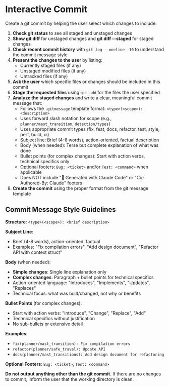 # Interactive Commit

Create a git commit by helping the user select which changes to include:

1. **Check git status** to see all staged and unstaged changes
2. **Show git diff** for unstaged changes and **git diff --staged** for staged changes
3. **Check recent commit history** with `git log --oneline -10` to understand the commit message style
4. **Present the changes to the user** by listing:
   - Currently staged files (if any)
   - Unstaged modified files (if any)
   - Untracked files (if any)
5. **Ask the user** which specific files or changes should be included in this commit
6. **Stage the requested files** using `git add` for the files the user specified
7. **Analyze the staged changes** and write a clear, meaningful commit message that:
   - Follows the `.gitmessage` template format: `<type>(<scope>): <description>`
   - Uses forward slash notation for scope (e.g., `planner/mast_transition`, `detection/types`)
   - Uses appropriate commit types (fix, feat, docs, refactor, test, style, perf, build, ci)
   - Subject line: Brief (4-8 words), action-oriented, factual description
   - Body (when needed): Terse but complete explanation of what was done
   - Bullet points (for complex changes): Start with action verbs, technical specifics only
   - Optional footers: `Bug: <ticket>` and/or `Test: <command>` when applicable
   - Does NOT include "🤖 Generated with Claude Code" or "Co-Authored-By: Claude" footers
8. **Create the commit** using the proper format from the git message template

## Commit Message Style Guidelines

**Structure**: `<type>(<scope>): <brief description>`

**Subject Line**:

- Brief (4-8 words), action-oriented, factual
- Examples: "Fix compilation errors", "Add design document", "Refactor API with context struct"

**Body** (when needed):

- **Simple changes**: Single line explanation only
- **Complex changes**: Paragraph + bullet points for technical specifics
- Action-oriented language: "Introduces", "Implements", "Updates", "Replaces"
- Technical focus: what was built/changed, not why or benefits

**Bullet Points** (for complex changes):

- Start with action verbs: "Introduce", "Change", "Replace", "Add"
- Technical specifics without justification
- No sub-bullets or extensive detail

**Examples**:

- `fix(planner/mast_transition): Fix compilation errors`
- `refactor(planner/safe_travel): Update API`
- `docs(planner/mast_transitions): Add design document for refactoring`

**Optional Footers**: `Bug: <ticket>`, `Test: <command>`

**Do not output anything other than the git commit.**
If there are no changes to commit, inform the user that the working directory is clean.

